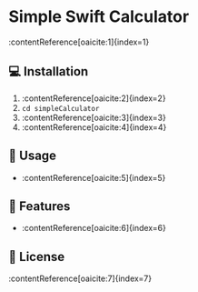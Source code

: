 # Simple Swift Calculator

:contentReference[oaicite:1]{index=1}

## 💻 Installation
1. :contentReference[oaicite:2]{index=2}
2. `cd simpleCalculator`
3. :contentReference[oaicite:3]{index=3}
4. :contentReference[oaicite:4]{index=4}

## 🧮 Usage
- :contentReference[oaicite:5]{index=5}

## 🚀 Features
- :contentReference[oaicite:6]{index=6}

## 📝 License
:contentReference[oaicite:7]{index=7}
